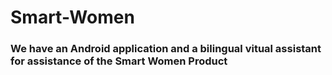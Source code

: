 # Smart-Women

### We have an Android application and a bilingual vitual assistant for assistance of the Smart Women Product 
